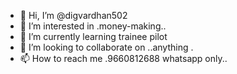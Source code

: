 - 👋 Hi, I’m @digvardhan502
- 👀 I’m interested in .money-making..
- 🌱 I’m currently learning trainee  pilot
- 💞️ I’m looking to collaborate on ..anything
.
- 📫 How to reach me .9660812688 whatsapp only..

<!---
digvardhan502/digvardhan502 is a ✨ special ✨ repository because its `README.md` (this file) appears on your GitHub profile.
You can click the Preview link to take a look at your changes.
--->
